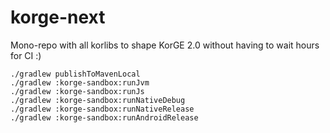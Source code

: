 # korge-next
Mono-repo with all korlibs to shape KorGE 2.0 without having to wait hours for CI :)

```shell script
./gradlew publishToMavenLocal
./gradlew :korge-sandbox:runJvm
./gradlew :korge-sandbox:runJs
./gradlew :korge-sandbox:runNativeDebug
./gradlew :korge-sandbox:runNativeRelease
./gradlew :korge-sandbox:runAndroidRelease
```
